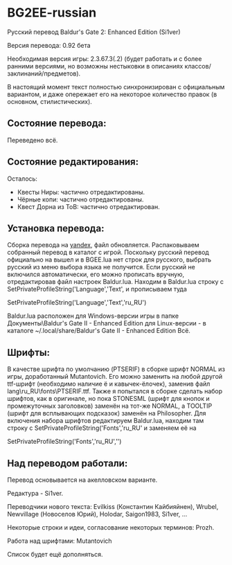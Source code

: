BG2EE-russian
=============

Русский перевод Baldur's Gate 2: Enhanced Edition (Si1ver)

Версия перевода: 0.92 бета

Необходимая версия игры: 2.3.67.3(.2) (будет работать и с более ранними версиями, но возможны нестыковки в описаниях классов/заклинаний/предметов).

В настоящий момент текст полностью синхронизирован с официальным вариантом, и даже опережает его на некоторое количество правок (в основном, стилистических).

Состояние перевода:
-------------------
Переведено всё.

Состояние редактирования:
-------------------------
Осталось:
- Квесты Ниры: частично отредактированы.
- Чёрные копи: частично отредактированы.
- Квест Дорна из ToB: частично отредактирован.

Установка перевода:
-------------------
Сборка перевода на [yandex](https://yadi.sk/d/kfKpvTiZpdcgJ), файл обновляется.
Распаковываем собранный перевод в каталог с игрой.
Поскольку русский перевод официально на вышел и в BGEE.lua нет строк для русского, выбрать русский из меню выбора языка не получится. Если русский не включился автоматически, его можно прописать вручную, отредактировав файл настроек Baldur.lua.
Находим в Baldur.lua строку с SetPrivateProfileString('Language','Text', и прописываем туда

SetPrivateProfileString('Language','Text','ru_RU')

Baldur.lua расположен для Windows-версии игры в папке Документы\Baldur's Gate II - Enhanced Edition для Linux-версии - в каталоге ~/.local/share/Baldur's Gate II - Enhanced Edition
Всё.

Шрифты:
-------
В качестве шрифта по умолчанию (PTSERIF) в сборке шрифт NORMAL из игры, доработанный Mutantovich. Его можно заменить на любой другой ttf-шрифт (необходимо наличие ё и кавычек-ёлочек), заменив файл lang\ru_RU\fonts\PTSERIF.ttf.
Также я попытался в сборке сделать набор шрифтов, как в оригинале, но пока STONESML (шрифт для кнопок и промежуточных заголовков) заменён на тот-же NORMAL, а TOOLTIP (шрифт для всплывающих подсказок) заменён на Philosopher.
Для включения набора шрифтов редактируем Baldur.lua, находим там строку с SetPrivateProfileString('Fonts','ru_RU' и заменяем её на

SetPrivateProfileString('Fonts','ru_RU','')

Над переводом работали:
-----------------------

Перевод основывается на акелловском варианте.

Редактура - Si1ver.

Переводчики нового текста:
Evilkiss (Константин Кайбияйнен),
Wrubel,
Newvillage (Новоселов Юрий),
Holodar,
Saigon1983,
Si1ver,
...

Некоторые строки и идеи, согласование некоторых терминов: Prozh.

Работа над шрифтами: Mutantovich

Список будет ещё дополняться.
